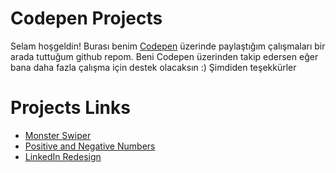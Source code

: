 # Codepen Projects

Selam hoşgeldin! Burası benim [Codepen](https://codepen.io/abdullahturkmen) üzerinde paylaştığım çalışmaları bir arada tuttuğum github repom. Beni Codepen üzerinden takip edersen eğer bana daha fazla çalışma için destek olacaksın :) Şimdiden teşekkürler

# Projects Links

- [Monster Swiper](https://abdullahturkmen.github.io/codepen-projects/monster-swiper/)
- [Positive and Negative Numbers](https://abdullahturkmen.github.io/codepen-projects/positive-negative/)
- [LinkedIn Redesign](https://abdullahturkmen.github.io/codepen-projects/linkedin-redesign/)




